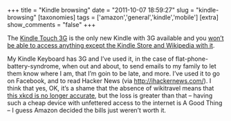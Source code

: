 +++
title = "Kindle browsing"
date = "2011-10-07 18:59:27"
slug = "kindle-browsing"
[taxonomies]
tags = ['amazon','general','kindle','mobile']
[extra]
show_comments = "false"
+++

The [Kindle Touch 3G](http://www.amazon.com/Kindle-Touch-e-Reader-Touch-Screen-3G-Special-Offers/dp/B005890G8O) is the only new Kindle with 3G available and you [won’t be able to access anything except the Kindle Store and Wikipedia with it](http://arstechnica.com/gadgets/news/2011/10/kindle-touch-3g-cant-access-most-of-internet-without-wifi.arshttp://arstechnica.com/gadgets/news/2011/10/kindle-touch-3g-cant-access-most-of-internet-without-wifi.ars).

My Kindle Keyboard has 3G and I’ve used it, in the case of flat-phone-battery-syndrome, when out and about, to send emails to my family to let them know where I am, that I’m goin to be late, and more. I’ve used it to go on Facebook, and to read Hacker News (via <http://ihackernews.com/>). I think that yes, OK, it’s a shame that the absence of wikitravel means that [this xkcd is no longer accurate](http://xkcd.com/548/), but the loss is greater than that – having such a cheap device with unfettered access to the internet is A Good Thing – I guess Amazon decided the bills just weren’t worth it.
